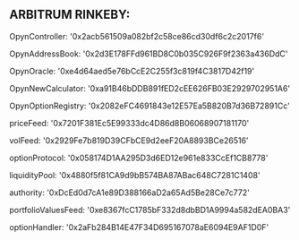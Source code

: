 ## ARBITRUM RINKEBY:

OpynController: '0x2acb561509a082bf2c58ce86cd30df6c2c2017f6'

OpynAddressBook: '0x2d3E178FFd961BD8C0b035C926F9f2363a436DdC'

OpynOracle: '0xe4d64aed5e76bCcE2C255f3c819f4C3817D42f19'

OpynNewCalculator: '0xa91B46bDDB891fED2cEE626FB03E2929702951A6'

OpynOptionRegistry: '0x2082eFC4691843e12E57Ea5B820B7d36B72891Cc'

priceFeed: '0x7201F381Ec5E99333dc4D86d8B06068907181170'

volFeed: '0x2929Fe7b819D39CFbCE9d2eeF20A8893BCe26516'

optionProtocol: '0x058174D1AA295D3d6ED12e961e833CcEf1CB8778'

liquidityPool: '0x4880f5f81CA9d9bB574BA87ABac648C7281C1408'

authority: '0xDcEd0d7cA1e89D388166aD2a65Ad5Be28Ce7c772'

portfolioValuesFeed: '0xe8367fcC1785bF332d8dbBD1A9994a582dEA0BA3'

optionHandler: '0x2aFb284B14E47F34D695167078aE6094E9AF1D0F'
